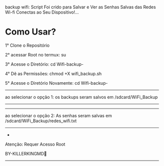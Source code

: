 backup wifi: Script Foi crido para Salvar e Ver as Senhas Salvas das Redes Wi-fi Conectas ao Seu Dispositivo!...



Como Usar?
==================

1° Clone o Repositório 

2° acessar Root no termux: su

3° Acesse o Diretório: cd Wifi-backup-

4° Dê as Permissões: chmod +X wifi_backup.sh

5° Acesse o Diretório Novamente: cd Wifi-backup-

____________________

ao selecionar o opção 1: os backups seram salvos em /sdcard/WiFi_Backup
____________________

____________________

ao selecionar o opção 2: As senhas  seram salvas em /sdcard/WiFi_Backup/redes_wifi.txt
_____________________

*
Atenção: Requer Acesso Root

BY-KILLERKINGMD👑
_____________________________